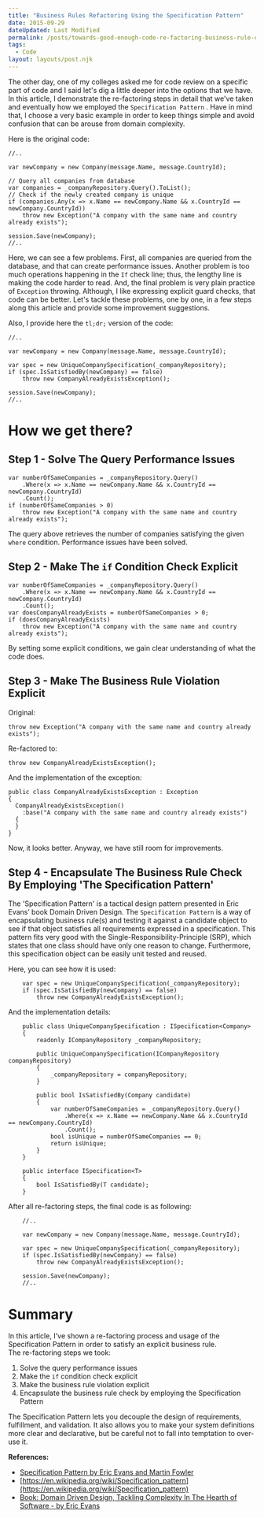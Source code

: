 ```yaml
---
title: "Business Rules Refactoring Using the Specification Pattern"
date: 2015-09-29
dateUpdated: Last Modified
permalink: /posts/towards-good-enough-code-re-factoring-business-rule-check-specification-pattern/
tags:
  - Code
layout: layouts/post.njk
---
```


The other day, one of my colleges asked me for code review on a specific part of code and I said let's dig a little deeper into the options that we have. In this article, I demonstrate the re-factoring steps in detail that we've taken and eventually how we employed the `Specification Pattern` <!--excerpt-->. Have in mind that, I choose a very basic example in order to keep things simple and avoid confusion that can be arouse from domain complexity.<!--excerpt-->

Here is the original code:  

```
//..

var newCompany = new Company(message.Name, message.CountryId);
	
// Query all companies from database 
var companies = _companyRepository.Query().ToList();
// Check if the newly created company is unique
if (companies.Any(x => x.Name == newCompany.Name && x.CountryId == newCompany.CountryId))
	throw new Exception("A company with the same name and country already exists");

session.Save(newCompany);
//..
```

Here, we can see a few problems. First, all companies are queried from the database, and that can create performance issues. Another problem is too much operations happening in the `If` check line; thus, the lengthy line is making the code harder to read. And, the final problem is very plain practice of `Exception` throwing. Although, I like expressing explicit guard checks, that code can be better. Let's tackle these problems, one by one, in a few steps along this article and provide some improvement suggestions.

Also, I provide here the `tl;dr;` version of the code:

```
//..

var newCompany = new Company(message.Name, message.CountryId);
	
var spec = new UniqueCompanySpecification(_companyRepository);
if (spec.IsSatisfiedBy(newCompany) == false)
	throw new CompanyAlreadyExistsException();

session.Save(newCompany);
//..
```

# How we get there?

## Step 1 - Solve The Query Performance Issues

```
var numberOfSameCompanies = _companyRepository.Query()
	.Where(x => x.Name == newCompany.Name && x.CountryId == newCompany.CountryId)
	.Count();
if (numberOfSameCompanies > 0)
	throw new Exception("A company with the same name and country already exists");
```

The query above retrieves the number of companies satisfying the given `where` condition. Performance issues have been solved.

## Step 2 - Make The `if` Condition Check Explicit 

```
var numberOfSameCompanies = _companyRepository.Query()
	.Where(x => x.Name == newCompany.Name && x.CountryId == newCompany.CountryId)
	.Count();
var doesCompanyAlreadyExists = numberOfSameCompanies > 0;
if (doesCompanyAlreadyExists)
	throw new Exception("A company with the same name and country already exists");
```

By setting some explicit conditions, we gain clear understanding of what the code does.

## Step 3 - Make The Business Rule Violation Explicit 

Original:

```
throw new Exception("A company with the same name and country already exists");
```

Re-factored to:

```
throw new CompanyAlreadyExistsException();
```

And the implementation of the exception:

```
public class CompanyAlreadyExistsException : Exception
{
  CompanyAlreadyExistsException()
    :base("A company with the same name and country already exists")
  {
  }
}
```

Now, it looks better. Anyway, we have still room for improvements.

## Step 4 - Encapsulate The Business Rule Check By Employing 'The Specification Pattern'

The 'Specification Pattern' is a tactical design pattern presented in Eric Evans’ book Domain Driven Design. The `Specification Pattern` is a way of encapsulating business rule(s) and testing it against a candidate object to see if that object satisfies all requirements expressed in a specification. This pattern fits very good with the Single-Responsibility-Principle (SRP), which states that one class should have only one reason to change. Furthermore, this specification object can be easily unit tested and reused.  
  
Here, you can see how it is used:

```
	var spec = new UniqueCompanySpecification(_companyRepository);
	if (spec.IsSatisfiedBy(newCompany) == false)
		throw new CompanyAlreadyExistsException();
```

And the implementation details:

```	
	public class UniqueCompanySpecification : ISpecification<Company>
	{
		readonly ICompanyRepository _companyRepository;

		public UniqueCompanySpecification(ICompanyRepository companyRepository)
		{
			_companyRepository = companyRepository;
		}

		public bool IsSatisfiedBy(Company candidate)
		{
			var numberOfSameCompanies = _companyRepository.Query()
				.Where(x => x.Name == newCompany.Name && x.CountryId == newCompany.CountryId)
				.Count();
			bool isUnique = numberOfSameCompanies == 0;
			return isUnique;
		}
	}

	public interface ISpecification<T>
	{
		bool IsSatisfiedBy(T candidate);
	} 
```

After all re-factoring steps, the final code is as following:

```
	//..

	var newCompany = new Company(message.Name, message.CountryId);
	
	var spec = new UniqueCompanySpecification(_companyRepository);
	if (spec.IsSatisfiedBy(newCompany) == false)
		throw new CompanyAlreadyExistsException();

	session.Save(newCompany);
	//..
```

# Summary

In this article, I've shown a re-factoring process and usage of the Specification Pattern in order to satisfy an explicit business rule.     
The re-factoring steps we took:  

1. Solve the query performance issues
2. Make the `if` condition check explicit
3. Make the business rule violation explicit
4. Encapsulate the business rule check by employing the Specification Pattern

The Specification Pattern lets you decouple the design of requirements, fulfillment, and validation. It also allows you to make your system definitions more clear and declarative, but be careful not to fall into temptation to over-use it.

**References:**

- [Specification Pattern by Eric Evans and Martin Fowler](http://martinfowler.com/apsupp/spec.pdf)
- [https://en.wikipedia.org/wiki/Specification_pattern](https://en.wikipedia.org/wiki/Specification_pattern)
- [Book: Domain Driven Design, Tackling Complexity In The Hearth of Software - by Eric Evans](http://www.amazon.com/Domain-Driven-Design-Tackling-Complexity-Software/dp/0321125215)
